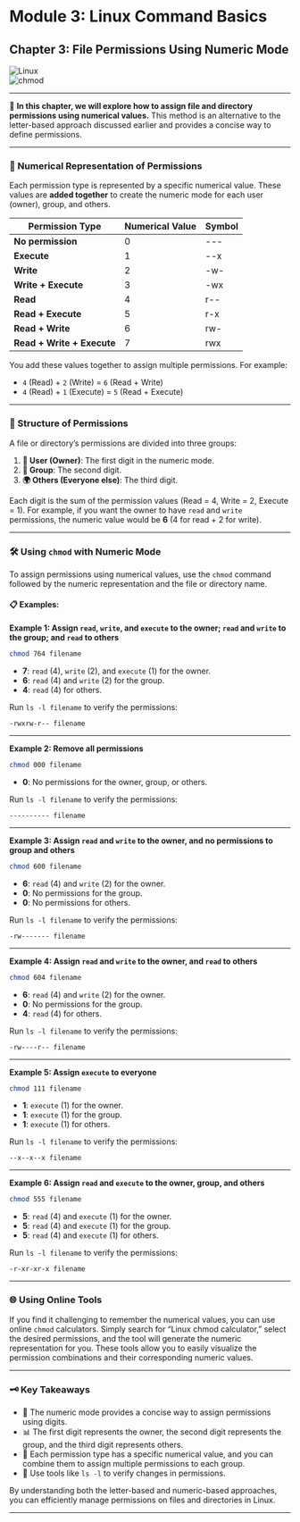 # Module 3: Linux Command Basics

## Chapter 3: File Permissions Using Numeric Mode  
![Linux](https://img.shields.io/badge/Linux-Fundamentals-green)  
![chmod](https://img.shields.io/badge/Command-chmod-orange)

---

📘 **In this chapter, we will explore how to assign file and directory permissions using numerical values.** This method is an alternative to the letter-based approach discussed earlier and provides a concise way to define permissions.

---

### 🔢 Numerical Representation of Permissions

Each permission type is represented by a specific numerical value. These values are **added together** to create the numeric mode for each user (owner), group, and others.

| **Permission Type**             | **Numerical Value** | **Symbol** |
|----------------------------------|---------------------|------------|
| **No permission**               | 0                   | ---        |
| **Execute**                     | 1                   | --x        |
| **Write**                       | 2                   | -w-        |
| **Write + Execute**             | 3                   | -wx        |
| **Read**                        | 4                   | r--        |
| **Read + Execute**              | 5                   | r-x        |
| **Read + Write**                | 6                   | rw-        |
| **Read + Write + Execute**      | 7                   | rwx        |

You add these values together to assign multiple permissions. For example:
- `4` (Read) + `2` (Write) = `6` (Read + Write)
- `4` (Read) + `1` (Execute) = `5` (Read + Execute)

---

### 📂 Structure of Permissions

A file or directory’s permissions are divided into three groups:
1. **👤 User (Owner)**: The first digit in the numeric mode.
2. **👥 Group**: The second digit.
3. **🌍 Others (Everyone else)**: The third digit.

Each digit is the sum of the permission values (Read = 4, Write = 2, Execute = 1). For example, if you want the owner to have `read` and `write` permissions, the numeric value would be **6** (4 for read + 2 for write).

---

### 🛠️ Using `chmod` with Numeric Mode

To assign permissions using numerical values, use the `chmod` command followed by the numeric representation and the file or directory name.

#### 📋 Examples:

**Example 1: Assign `read`, `write`, and `execute` to the owner; `read` and `write` to the group; and `read` to others**

```bash
chmod 764 filename
```

- **7**: `read` (4), `write` (2), and `execute` (1) for the owner.
- **6**: `read` (4) and `write` (2) for the group.
- **4**: `read` (4) for others.

Run `ls -l filename` to verify the permissions:

```
-rwxrw-r-- filename
```

---

**Example 2: Remove all permissions**

```bash
chmod 000 filename
```

- **0**: No permissions for the owner, group, or others.

Run `ls -l filename` to verify the permissions:

```
---------- filename
```

---

**Example 3: Assign `read` and `write` to the owner, and no permissions to group and others**

```bash
chmod 600 filename
```

- **6**: `read` (4) and `write` (2) for the owner.
- **0**: No permissions for the group.
- **0**: No permissions for others.

Run `ls -l filename` to verify the permissions:

```
-rw------- filename
```

---

**Example 4: Assign `read` and `write` to the owner, and `read` to others**

```bash
chmod 604 filename
```

- **6**: `read` (4) and `write` (2) for the owner.
- **0**: No permissions for the group.
- **4**: `read` (4) for others.

Run `ls -l filename` to verify the permissions:

```
-rw----r-- filename
```

---

**Example 5: Assign `execute` to everyone**

```bash
chmod 111 filename
```

- **1**: `execute` (1) for the owner.
- **1**: `execute` (1) for the group.
- **1**: `execute` (1) for others.

Run `ls -l filename` to verify the permissions:

```
--x--x--x filename
```

---

**Example 6: Assign `read` and `execute` to the owner, group, and others**

```bash
chmod 555 filename
```

- **5**: `read` (4) and `execute` (1) for the owner.
- **5**: `read` (4) and `execute` (1) for the group.
- **5**: `read` (4) and `execute` (1) for others.

Run `ls -l filename` to verify the permissions:

```
-r-xr-xr-x filename
```

---

### 🌐 Using Online Tools

If you find it challenging to remember the numerical values, you can use online `chmod` calculators. Simply search for “Linux chmod calculator,” select the desired permissions, and the tool will generate the numeric representation for you. These tools allow you to easily visualize the permission combinations and their corresponding numeric values.

---

### 🗝️ Key Takeaways

- 🔢 The numeric mode provides a concise way to assign permissions using digits.
- 📊 The first digit represents the owner, the second digit represents the group, and the third digit represents others.
- 🎯 Each permission type has a specific numerical value, and you can combine them to assign multiple permissions to each group.
- 🧰 Use tools like `ls -l` to verify changes in permissions.

By understanding both the letter-based and numeric-based approaches, you can efficiently manage permissions on files and directories in Linux.

---

